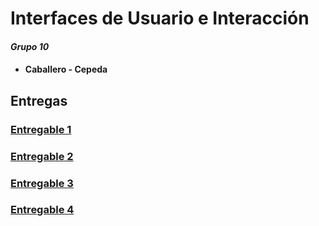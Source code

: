 # Interfaces de Usuario e Interacción
#### *Grupo 10*
* #### Caballero - Cepeda

## Entregas
### [Entregable 1](https://tomascepeda.github.io/Interfaces/Entregable1/)
### [Entregable 2](https://tomascepeda.github.io/Interfaces/entregable2/)
### [Entregable 3](https://tomascepeda.github.io/Interfaces/entregable3/)
### [Entregable 4](https://tomascepeda.github.io/Interfaces/entregable4/)
